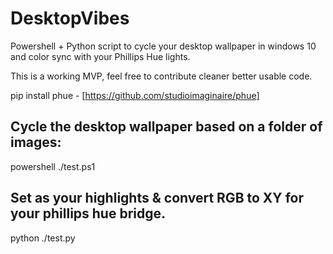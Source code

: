 # DesktopVibes
Powershell + Python script to cycle your desktop wallpaper in windows 10 and color sync with your Phillips Hue lights.

This is a working MVP, feel free to contribute cleaner better usable code.

pip install phue - [https://github.com/studioimaginaire/phue]

## Cycle the desktop wallpaper based on a folder of images:
powershell ./test.ps1

## Set as your highlights & convert RGB to XY for your phillips hue bridge.
python ./test.py
